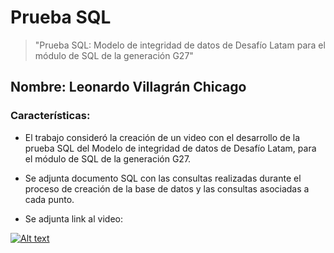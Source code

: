 # Prueba SQL

>"Prueba SQL: Modelo de integridad de datos de Desafío Latam para el módulo de SQL de la generación G27"

## Nombre: Leonardo Villagrán Chicago

### Características:

* El trabajo consideró la creación de un video con el desarrollo de la prueba SQL del Modelo de integridad de datos de Desafío Latam, para el módulo de SQL de la generación G27.

* Se adjunta documento SQL con las consultas realizadas durante el proceso de creación de la base de datos y las consultas asociadas a cada punto.

* Se adjunta link al video:

[![Alt text](https://img.youtube.com/vi/U7jzlh4OfCA/0.jpg)](https://youtu.be/U7jzlh4OfCA)
